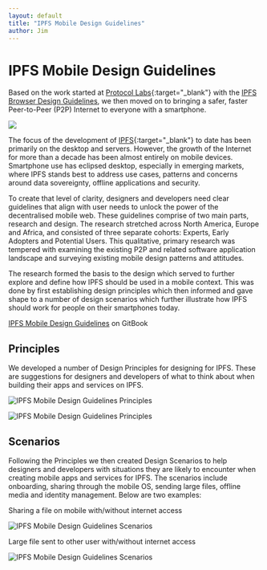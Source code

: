 ```yaml
---
layout: default
title: "IPFS Mobile Design Guidelines"
author: Jim
---
```


# IPFS Mobile Design Guidelines

Based on the work started at [Protocol Labs](https://protocol.ai/){:target="_blank"} with the [IPFS Browser Design Guidelines](ipfs-browser), we then moved on to bringing a safer, faster Peer-to-Peer (P2P) Internet to everyone with a smartphone.

![]({{site.url}}assets/images/ipfs.png)

The focus of the development of [IPFS](https://ipfs.io/){:target="_blank"} to date has been primarily on the desktop and servers. However, the growth of the Internet for more than a decade has been almost entirely on mobile devices. Smartphone use has eclipsed desktop, especially in emerging markets, where IPFS stands best to address use cases, patterns and concerns around data sovereignty, offline applications and security.

To create that level of clarity, designers and developers need clear guidelines that align with user needs to unlock the power of the decentralised mobile web. These guidelines comprise of two main parts, research and design. The research stretched across North America, Europe and Africa, and consisted of three separate cohorts: Experts, Early Adopters and Potential Users. This qualitative, primary research was tempered with examining the existing P2P and related software application landscape and surveying existing mobile design patterns and attitudes.

The research formed the basis to the design which served to further explore and define how IPFS should be used in a mobile context. This was done by first establishing design principles which then informed and gave shape to a number of design scenarios which further illustrate how IPFS should work for people on their smartphones today.

[IPFS Mobile Design Guidelines](https://jkosem.gitbook.io/ipfs-mobile-guidelines/) on GitBook

## Principles

We developed a number of Design Principles for designing for IPFS. These are suggestions for designers and developers of what to think about when building their apps and services on IPFS.

![IPFS Mobile Design Guidelines Principles]({{site.url}}assets/images/ipfs-mobile-cheat-sheet.png)

![IPFS Mobile Design Guidelines Principles]({{site.url}}assets/images/ipfs-mobile-principles.png)

## Scenarios

Following the Principles we then created Design Scenarios to help designers and developers with situations they are likely to encounter when creating mobile apps and services for IPFS. The scenarios include onboarding, sharing through the mobile OS, sending large files, offline media and identity management. Below are two examples:

Sharing a file on mobile with/without internet access

![IPFS Mobile Design Guidelines Scenarios]({{site.url}}assets/images/ipfs-mobile-scenarios2.png)

Large file sent to other user with/without internet access

![IPFS Mobile Design Guidelines Scenarios]({{site.url}}assets/images/ipfs-mobile-scenarios.png)

